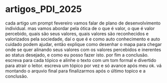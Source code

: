 # artigos_PDI_2025
cada artigo um prompt
fevereiro vamos falar de plano de desenvolvimento individual. mas vamos abordar pela ótica de o que é valor, o que é valor percebido, quais são seus valores, quais valores são reconhecidos e valorizados pela sociedade,  daí o que é  e como  auto conhecimento e auto cuidado podem ajudar, então explique como desenhar o mapa para chegar onde se quer alinando seus valores com os valores percebidos e inerentes ao status desejado, e como eu posso fazer isto. por fim a conclusão. 
escreva para cada tópico e alinhe o texto com um tom formal e divertido para atrair o leitor. 
escreva um tópico por vez e só avance após meu ok. vá montando o arquvio final para finalizarmos após o último topico e a conclusão. 
